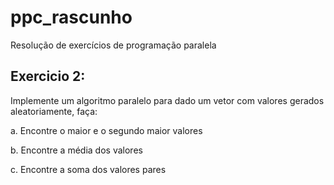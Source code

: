 # ppc_rascunho
<p>Resolução de exercícios de programação paralela </p>

## Exercicio 2:
  Implemente um algoritmo paralelo para dado um vetor com valores gerados aleatoriamente, faça:

  a. Encontre o maior e o segundo maior valores

  b. Encontre a média dos valores

  c. Encontre a soma dos valores pares
